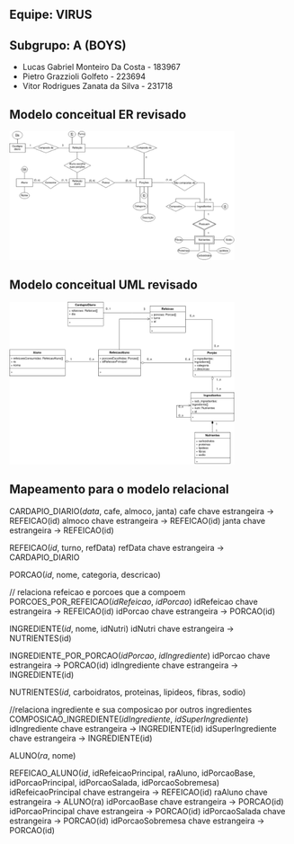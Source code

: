 ## Equipe: VIRUS


## Subgrupo: A  (BOYS)

- Lucas Gabriel Monteiro Da Costa - 183967 
- Pietro Grazzioli Golfeto - 223694 
- Vitor Rodrigues Zanata da Silva - 231718 

## Modelo conceitual ER revisado

<img src="imagens/modeloERatualizado.png" width="400px" height="auto">

## Modelo conceitual UML revisado

<img src="imagens/diagrama-uml-refeicao-atualizado.png" width="400px" height="auto">

## Mapeamento para o modelo relacional

CARDAPIO_DIARIO(_data_, cafe, almoco, janta)
    cafe chave estrangeira -> REFEICAO(id)
    almoco chave estrangeira -> REFEICAO(id)
    janta chave estrangeira -> REFEICAO(id)
    
REFEICAO(_id_, turno, refData)
    refData chave estrangeira -> CARDAPIO_DIARIO

PORCAO(_id_, nome, categoria, descricao)

// relaciona refeicao e porcoes que a compoem
PORCOES_POR_REFEICAO(_idRefeicao_, _idPorcao_)
    idRefeicao chave estrangeira -> REFEICAO(id)
    idPorcao chave estrangeira -> PORCAO(id)

INGREDIENTE(_id_, nome, idNutri)
    idNutri chave estrangeira -> NUTRIENTES(id)

INGREDIENTE_POR_PORCAO(_idPorcao_, _idIngrediente_)
    idPorcao chave estrangeira -> PORCAO(id)
    idIngrediente chave estrangeira -> INGREDIENTE(id)

NUTRIENTES(_id_, carboidratos, proteinas, lipideos, fibras, sodio)

//relaciona ingrediente e sua composicao por outros ingredientes
COMPOSICAO_INGREDIENTE(_idIngrediente_, _idSuperIngrediente_)
    idIngrediente chave estrangeira -> INGREDIENTE(id)
    idSuperIngrediente chave estrangeira -> INGREDIENTE(id)

ALUNO(_ra_, nome)

REFEICAO_ALUNO(_id_, idRefeicaoPrincipal, raAluno, idPorcaoBase, idPorcaoPrincipal, idPorcaoSalada, idPorcaoSobremesa)
    idRefeicaoPrincipal chave estrangeira -> REFEICAO(id)
    raAluno chave estrangeira -> ALUNO(ra)
    idPorcaoBase chave estrangeira -> PORCAO(id)
    idPorcaoPrincipal chave estrangeira -> PORCAO(id)
    idPorcaoSalada chave estrangeira -> PORCAO(id)
    idPorcaoSobremesa chave estrangeira -> PORCAO(id)
